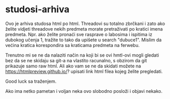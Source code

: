 # studosi-arhiva
Ovo je arhiva studosa html po html.
Threadovi su totalno zbrčkani i zato ako želite vidjeti threadove nekih predmeta morate pretraživati po kratici imena predmeta. Npr. ako želite pronaći sve rasprave o labosima i ispitima iz dubokog učenja 1, tražite to tako da upišete u search "dubuce1". Mislim da većina kratica korespondira sa kraticama predmeta na ferwebu.

Trenutno mi se ne da nalaziti način na koji bi se ovi hmtl-ovi mogli gledati bez da se ne skidaju sa git-a na vlastito racunalno, s obzirom da git prikazuje samo raw html. Ali ako vam se ne da skidati možete na https://htmlpreview.github.io/? upisati link html filea kojeg želite pregledati.

Good luck sa traženjem.

Ako ima netko pametan i voljan neka ovo slobodno posloži i objavi nekako.
